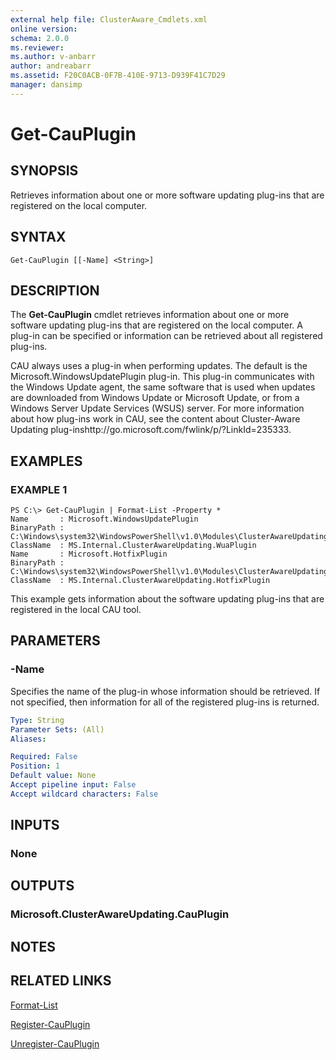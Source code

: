 ```yaml
---
external help file: ClusterAware_Cmdlets.xml
online version: 
schema: 2.0.0
ms.reviewer:
ms.author: v-anbarr
author: andreabarr
ms.assetid: F20C0ACB-0F7B-410E-9713-D939F41C7D29
manager: dansimp
---
```


# Get-CauPlugin

## SYNOPSIS
Retrieves information about one or more software updating plug-ins that are registered on the local computer.

## SYNTAX

```
Get-CauPlugin [[-Name] <String>]
```

## DESCRIPTION
The **Get-CauPlugin** cmdlet retrieves information about one or more software updating plug-ins that are registered on the local computer.
A plug-in can be specified or information can be retrieved about all registered plug-ins. 

CAU always uses a plug-in when performing updates.
The default is the Microsoft.WindowsUpdatePlugin plug-in.
This plug-in communicates with the Windows Update agent, the same software that is used when updates are downloaded from Windows Update or Microsoft Update, or from a Windows Server Update Services (WSUS) server.
For more information about how plug-ins work in CAU, see the content about Cluster-Aware Updating plug-inshttp://go.microsoft.com/fwlink/p/?LinkId=235333.

## EXAMPLES

### EXAMPLE 1
```
PS C:\> Get-CauPlugin | Format-List -Property *
Name       : Microsoft.WindowsUpdatePlugin
BinaryPath : C:\Windows\system32\WindowsPowerShell\v1.0\Modules\ClusterAwareUpdating\ClusterAwareUpdating.dll
ClassName  : MS.Internal.ClusterAwareUpdating.WuaPlugin
Name       : Microsoft.HotfixPlugin
BinaryPath : C:\Windows\system32\WindowsPowerShell\v1.0\Modules\ClusterAwareUpdating\ClusterAwareUpdating.dll
ClassName  : MS.Internal.ClusterAwareUpdating.HotfixPlugin
```

This example gets information about the software updating plug-ins that are registered in the local CAU tool.

## PARAMETERS

### -Name
Specifies the name of the plug-in whose information should be retrieved.
If not specified, then information for all of the registered plug-ins is returned.

```yaml
Type: String
Parameter Sets: (All)
Aliases: 

Required: False
Position: 1
Default value: None
Accept pipeline input: False
Accept wildcard characters: False
```

## INPUTS

### None

## OUTPUTS

### Microsoft.ClusterAwareUpdating.CauPlugin

## NOTES

## RELATED LINKS

[Format-List](http://go.microsoft.com/fwlink/?LinkID=113302)

[Register-CauPlugin](./Register-CauPlugin.md)

[Unregister-CauPlugin](./Unregister-CauPlugin.md)

